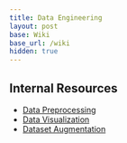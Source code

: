 ```yaml
---
title: Data Engineering
layout: post
base: Wiki
base_url: /wiki
hidden: true
---
```


Internal Resources
------------------

-   [Data Preprocessing](/Data_Preprocessing "wikilink")
-   [Data Visualization](/Data_Visualization "wikilink")
-   [Dataset Augmentation](/Dataset_Augmentation "wikilink")

